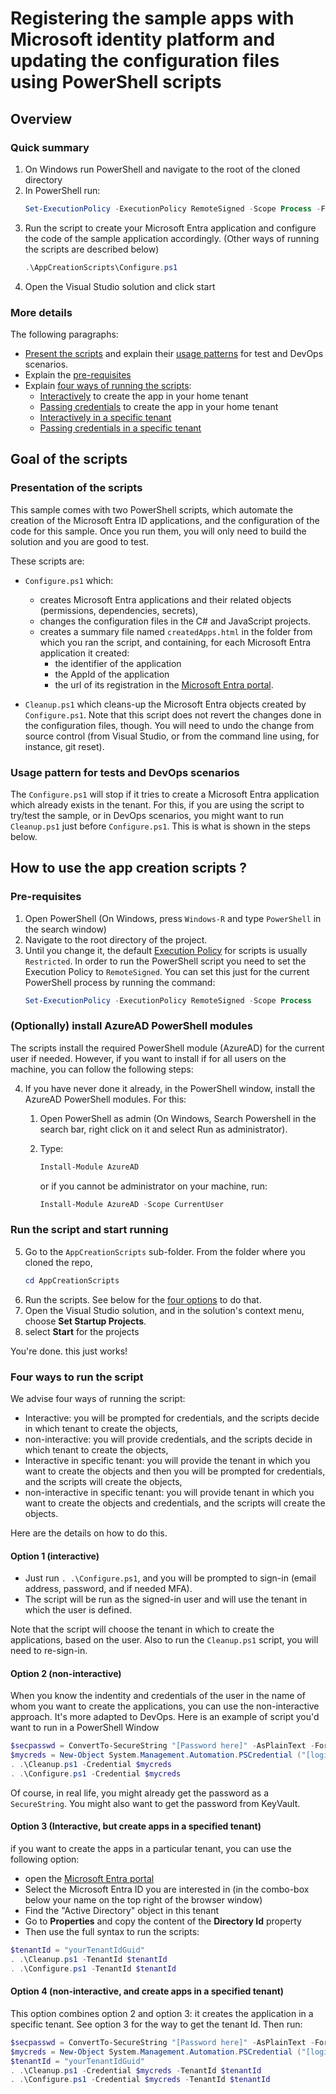 # Registering the sample apps with Microsoft identity platform and updating the configuration files using PowerShell scripts

## Overview

### Quick summary

1. On Windows run PowerShell and navigate to the root of the cloned directory
1. In PowerShell run:
   ```PowerShell
   Set-ExecutionPolicy -ExecutionPolicy RemoteSigned -Scope Process -Force
   ```
1. Run the script to create your Microsoft Entra application and configure the code of the sample application accordingly. (Other ways of running the scripts are described below)
   ```PowerShell
   .\AppCreationScripts\Configure.ps1
   ```
1. Open the Visual Studio solution and click start

### More details

The following paragraphs:

- [Present the scripts](#presentation-of-the-scripts) and explain their [usage patterns](#usage-pattern-for-tests-and-devops-scenarios) for test and DevOps scenarios.
- Explain the [pre-requisites](#pre-requisites)
- Explain [four ways of running the scripts](#four-ways-to-run-the-script):
  - [Interactively](#option-1-interactive) to create the app in your home tenant
  - [Passing credentials](#option-2-non-interactive) to create the app in your home tenant
  - [Interactively in a specific tenant](#option-3-interactive-but-create-apps-in-a-specified-tenant)
  - [Passing credentials in a specific tenant](#option-4-non-interactive-and-create-apps-in-a-specified-tenant)

## Goal of the scripts

### Presentation of the scripts

This sample comes with two PowerShell scripts, which automate the creation of the Microsoft Entra ID applications, and the configuration of the code for this sample. Once you run them, you will only need to build the solution and you are good to test.

These scripts are:

- `Configure.ps1` which:
  - creates Microsoft Entra applications and their related objects (permissions, dependencies, secrets),
  - changes the configuration files in the C# and JavaScript projects.
  - creates a summary file named `createdApps.html` in the folder from which you ran the script, and containing, for each Microsoft Entra application it created:
    - the identifier of the application
    - the AppId of the application
    - the url of its registration in the [Microsoft Entra portal](https://portal.azure.com).

- `Cleanup.ps1` which cleans-up the Microsoft Entra objects created by `Configure.ps1`. Note that this script does not revert the changes done in the configuration files, though. You will need to undo the change from source control (from Visual Studio, or from the command line using, for instance, git reset).

### Usage pattern for tests and DevOps scenarios

The `Configure.ps1` will stop if it tries to create a Microsoft Entra application which already exists in the tenant. For this, if you are using the script to try/test the sample, or in DevOps scenarios, you might want to run `Cleanup.ps1` just before `Configure.ps1`. This is what is shown in the steps below.

## How to use the app creation scripts ?

### Pre-requisites

1. Open PowerShell (On Windows, press  `Windows-R` and type `PowerShell` in the search window)
2. Navigate to the root directory of the project.
3. Until you change it, the default [Execution Policy](https:/go.microsoft.com/fwlink/?LinkID=135170) for scripts is usually `Restricted`. In order to run the PowerShell script you need to set the Execution Policy to `RemoteSigned`. You can set this just for the current PowerShell process by running the command:
    ```PowerShell
    Set-ExecutionPolicy -ExecutionPolicy RemoteSigned -Scope Process
    ```
### (Optionally) install AzureAD PowerShell modules
The scripts install the required PowerShell module (AzureAD) for the current user if needed. However, if you want to install if for all users on the machine, you can follow the following steps:

4. If you have never done it already, in the PowerShell window, install the AzureAD PowerShell modules. For this:

   1. Open PowerShell as admin (On Windows, Search Powershell in the search bar, right click on it and select Run as administrator).
   2. Type:
      ```PowerShell
      Install-Module AzureAD
      ```

      or if you cannot be administrator on your machine, run:
      ```PowerShell
      Install-Module AzureAD -Scope CurrentUser
      ```

### Run the script and start running

5. Go to the `AppCreationScripts` sub-folder. From the folder where you cloned the repo,
    ```PowerShell
    cd AppCreationScripts
    ```
6. Run the scripts. See below for the [four options](#four-ways-to-run-the-script) to do that.
7. Open the Visual Studio solution, and in the solution's context menu, choose **Set Startup Projects**.
8. select **Start** for the projects

You're done. this just works!

### Four ways to run the script

We advise four ways of running the script:

- Interactive: you will be prompted for credentials, and the scripts decide in which tenant to create the objects,
- non-interactive: you will provide credentials, and the scripts decide in which tenant to create the objects,
- Interactive in specific tenant:  you will provide the tenant in which you want to create the objects and then you will be prompted for credentials, and the scripts will create the objects,
- non-interactive in specific tenant: you will provide tenant in which you want to create the objects and credentials, and the scripts will create the objects.

Here are the details on how to do this.

#### Option 1 (interactive)

- Just run ``. .\Configure.ps1``, and you will be prompted to sign-in (email address, password, and if needed MFA).
- The script will be run as the signed-in user and will use the tenant in which the user is defined.

Note that the script will choose the tenant in which to create the applications, based on the user. Also to run the `Cleanup.ps1` script, you will need to re-sign-in.

#### Option 2 (non-interactive)

When you know the indentity and credentials of the user in the name of whom you want to create the applications, you can use the non-interactive approach. It's more adapted to DevOps. Here is an example of script you'd want to run in a PowerShell Window

```PowerShell
$secpasswd = ConvertTo-SecureString "[Password here]" -AsPlainText -Force
$mycreds = New-Object System.Management.Automation.PSCredential ("[login@tenantName here]", $secpasswd)
. .\Cleanup.ps1 -Credential $mycreds
. .\Configure.ps1 -Credential $mycreds
```

Of course, in real life, you might already get the password as a `SecureString`. You might also want to get the password from KeyVault.

#### Option 3 (Interactive, but create apps in a specified tenant)

  if you want to create the apps in a particular tenant, you can use the following option:
- open the [Microsoft Entra portal](https://portal.azure.com)
- Select the Microsoft Entra ID you are interested in (in the combo-box below your name on the top right of the browser window)
- Find the "Active Directory" object in this tenant
- Go to **Properties** and copy the content of the **Directory Id** property
- Then use the full syntax to run the scripts:

```PowerShell
$tenantId = "yourTenantIdGuid"
. .\Cleanup.ps1 -TenantId $tenantId
. .\Configure.ps1 -TenantId $tenantId
```

#### Option 4 (non-interactive, and create apps in a specified tenant)

This option combines option 2 and option 3: it creates the application in a specific tenant. See option 3 for the way to get the tenant Id. Then run:

```PowerShell
$secpasswd = ConvertTo-SecureString "[Password here]" -AsPlainText -Force
$mycreds = New-Object System.Management.Automation.PSCredential ("[login@tenantName here]", $secpasswd)
$tenantId = "yourTenantIdGuid"
. .\Cleanup.ps1 -Credential $mycreds -TenantId $tenantId
. .\Configure.ps1 -Credential $mycreds -TenantId $tenantId
```
